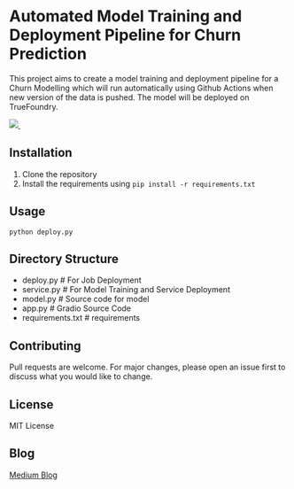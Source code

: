 # Automated Model Training and Deployment Pipeline for Churn Prediction

This project aims to create a model training and deployment pipeline for a Churn Modelling which will run automatically using Github Actions when new version of the data is pushed. The model will be deployed on TrueFoundry.

<p align='left'>
  
  <a href="https://colab.research.google.com/drive/1xkPPfm9Zxya9Du5EYtvQg-fTqVJVr-4g#scrollTo=CAHrUJv0eB2g">
    <img src="https://img.shields.io/badge/Colab-F9AB00?style=for-the-badge&logo=googlecolab&color=525252" />
  </a>&nbsp;&nbsp;
</p>

## Installation

1. Clone the repository
2. Install the requirements using `pip install -r requirements.txt`

## Usage

```python deploy.py```

## Directory Structure

- deploy.py # For Job Deployment
- service.py # For Model Training and Service Deployment
- model.py # Source code for model
- app.py # Gradio Source Code
- requirements.txt # requirements

## Contributing

Pull requests are welcome. For major changes, please open an issue first to discuss what you would like to change.

## License

MIT License

## Blog

[Medium Blog]()

